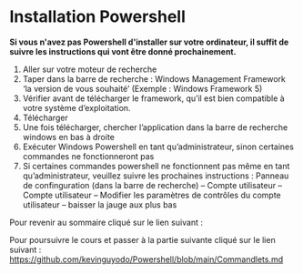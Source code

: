 # Installation Powershell

__Si vous n'avez pas Powershell d'installer sur votre ordinateur, il suffit de suivre les instructions qui vont être donné prochainement.__

1. Aller sur votre moteur de recherche
2. Taper dans la barre de recherche : Windows Management Framework ‘la version de vous souhaité’ (Exemple : Windows Framework 5)
3. Vérifier avant de télécharger le framework, qu’il est bien compatible à votre système d’exploitation.
4. Télécharger 
5. Une fois télécharger, chercher l’application dans la barre de recherche windows en bas à droite
6. Exécuter Windows Powershell en tant qu’administrateur, sinon certaines commandes ne fonctionneront pas
7. Si certaines commandes powershell ne fonctionnent pas même en tant qu’administrateur, veuillez suivre les prochaines instructions : Panneau de confinguration (dans la barre de recherche) – Compte utilisateur – Compte utilisateur – Modifier les paramètres de contrôles du compte utilisateur – baisser la jauge aux plus bas

Pour revenir au sommaire cliqué sur le lien suivant :

Pour poursuivre le cours et passer à la partie suivante cliqué sur le lien suivant : https://github.com/kevinguyodo/Powershell/blob/main/Commandlets.md
